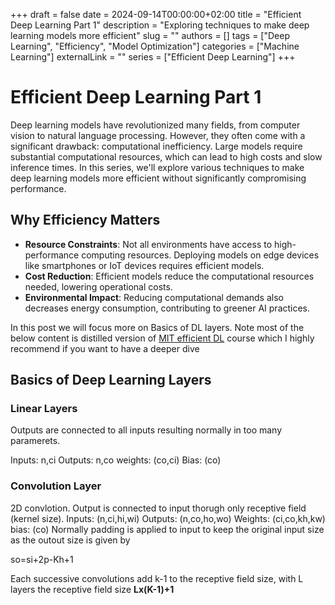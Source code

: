 +++
draft = false
date = 2024-09-14T00:00:00+02:00
title = "Efficient Deep Learning Part 1"
description = "Exploring techniques to make deep learning models more efficient"
slug = ""
authors = []
tags = ["Deep Learning", "Efficiency", "Model Optimization"]
categories = ["Machine Learning"]
externalLink = ""
series = ["Efficient Deep Learning"]
+++

# Efficient Deep Learning Part 1

Deep learning models have revolutionized many fields, from computer vision to natural language processing. However, they often come with a significant drawback: computational inefficiency. Large models require substantial computational resources, which can lead to high costs and slow inference times. In this series, we'll explore various techniques to make deep learning models more efficient without significantly compromising performance.

## Why Efficiency Matters

- **Resource Constraints**: Not all environments have access to high-performance computing resources. Deploying models on edge devices like smartphones or IoT devices requires efficient models.
- **Cost Reduction**: Efficient models reduce the computational resources needed, lowering operational costs.
- **Environmental Impact**: Reducing computational demands also decreases energy consumption, contributing to greener AI practices.

In this post we will focus more on Basics of DL layers. Note most of the below content is distilled version of [MIT efficient DL](https://hanlab.mit.edu/courses/2024-fall-65940) course which I highly recommend if you want to have a deeper dive

## Basics of Deep Learning Layers

### Linear Layers

Outputs are connected to all inputs resulting normally in too many paramerets.

Inputs: n,ci
Outputs: n,co
weights: (co,ci)
Bias: (co)

### Convolution Layer
2D convlotion. Output is connected to input thorugh only receptive field (kernel size). 
Inputs: (n,ci,hi,wi)
Outputs: (n,co,ho,wo)
Weights: (ci,co,kh,kw)
bias: (co)
Normally padding is applied to input to keep the original input size as the outout size is given by

so=si+2p-Kh+1

Each successive convolutions add k-1 to the receptive field size, with L layers the receptive field size **Lx(K-1)+1**
